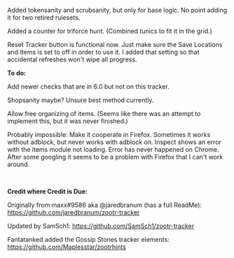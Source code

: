 Added tokensanity and scrubsanity, but only for base logic. No point adding it for two retired rulesets.

Added a counter for triforce hunt. (Combined tunics to fit it in the grid.)

Reset Tracker button is functional now. Just make sure the Save Locations and Items is set to off in order to use it. I added that setting so that accidental refreshes won't wipe all progress.

<b>To do:</b>

Add newer checks that are in 6.0 but not on this tracker.

Shopsanity maybe? Unsure best method currently.

Allow free organizing of items. (Seems like there was an attempt to implement this, but it was never finished.)

Probably impossible: Make it cooperate in Firefox. Sometimes it works without adblock, but never works with adblock on. Inspect shows an error with the items module not loading. Error has never happened on Chrome. After some googling it seems to be a problem with Firefox that I can't work around.

<br>

<b>Credit where Credit is Due:</b>

Originally from maxx#9586 aka @jaredbranum (has a full ReadMe): https://github.com/jaredbranum/zootr-tracker

Updated by SamSch1: https://github.com/SamSch1/zootr-tracker

Fantatanked added the Gossip Stones tracker elements: https://github.com/Maplesstar/zootrhints
